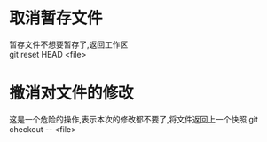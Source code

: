 # 取消暂存文件

暂存文件不想要暂存了,返回工作区  
git reset HEAD \<file>

# 撤消对文件的修改

这是一个危险的操作,表示本次的修改都不要了,将文件返回上一个快照
git checkout -- \<file>
